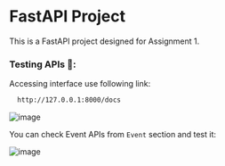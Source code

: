 
# FastAPI Project

This is a FastAPI project designed for Assignment 1.

### Testing APIs 🚀:
Accessing interface use following link:
```bash
  http://127.0.0.1:8000/docs
```  
![image](https://github.com/frdayvz85/python/assets/55210294/825dfd00-706b-436c-b2fe-8ab2b7349eae)

You can check Event APIs from ``Event`` section and test it:

![image](https://github.com/frdayvz85/python/assets/55210294/7609d150-8dfc-4547-8126-184d8ea03129)


